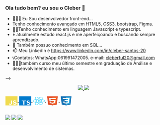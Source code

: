 ### Ola tudo bem? eu sou o Cleber 👋

- 👩🏽‍💻 Eu Sou desenvolvedor front-end...
- Tenho conhecimento avançado em HTML5, CSS3, bootstrap, Figma.
- 🐱‍👤Tenho conhecimento em linguagem Javascript e typescript.
- E atualmente estudo react.js e me aperfeiçoando e buscando sempre aprendizado.
- 💬 Também possuo conhecimento em SQL...
- 📫 Meu LinkedIn é https://www.linkedin.com/in/cleber-santos-20
- 📞Contatos: WhatsApp:061991472005. e-mail: cleberful20@gmail.com 
- 👨🏽‍🎓também curso meu último semestre em graduação de Análise e desenvolvimento de sistemas.

-->
<div align="center">
  <a href="https://github.com/cleber-shoyu/cleber-shoyu">
  <img height="180em" src="https://github-readme-stats.vercel.app/api?username=Cleber-shoyu&show_icons=true&theme=algolia&include_all_commits=true&count_private=true"/>
  <img height="180em" src="https://github-readme-stats.vercel.app/api/top-langs/?username=Cleber-shoyu&layout=compact&langs_count=7&theme=algolia"/>
</div>

<div style="display: inline_block"><br>
  <img align="center" alt="cleber-Js" height="30" width="40" src="https://raw.githubusercontent.com/devicons/devicon/master/icons/javascript/javascript-plain.svg">
  <img align="center" alt="cleber-Ts" height="30" width="40" src="https://raw.githubusercontent.com/devicons/devicon/master/icons/typescript/typescript-plain.svg">
  <img align="center" alt="cleber-React" height="30" width="40" src="https://raw.githubusercontent.com/devicons/devicon/master/icons/react/react-original.svg">
  <img align="center" alt="cleber-HTML" height="30" width="40" src="https://raw.githubusercontent.com/devicons/devicon/master/icons/html5/html5-original.svg">
  <img align="center" alt="cleber-CSS" height="30" width="40" src="https://raw.githubusercontent.com/devicons/devicon/master/icons/css3/css3-original.svg">
</div>

##

<div> 
  <a href="https://instagram.com/cleber_santosaraujo" target="_blank"><img src="https://img.shields.io/badge/-Instagram-%23E4405F?style=for-the-badge&logo=instagram&logoColor=white" target="_blank"></a>
  <a href = "mailto:cleberful20@gmail.com"><img src="https://img.shields.io/badge/-Gmail-%23333?style=for-the-badge&logo=gmail&logoColor=white" target="_blank"></a>
  <a href="https://www.linkedin.com/in/cleber-santos-20" target="_blank"><img src="https://img.shields.io/badge/-LinkedIn-%230077B5?style=for-the-badge&logo=linkedin&logoColor=white" target="_blank"></a> 
</div>
